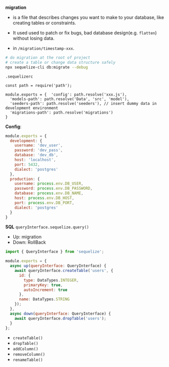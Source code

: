 **migration**
* is a file that describes changes you want to make to your database, like creating tables or constraints.
* It used used to patch or fix bugs, bad database design(e.g. `flatten`) without losing data.

* in `/migration/timestamp-xxx`.

```bash
# do migration at the root of project
# create a table or change data structure safely
npx sequelize-cli db:migrate --debug
```

`.sequelizerc`
```
const path = require('path');

module.exports = {  'config': path.resolve('xxx.js'),
  'models-path': path.resolve('Data', 'src', 'model'),
  'seeders-path': path.resolve('seeders'), // insert dummy data in development environment
  'migrations-path': path.resolve('migrations') 
}
```
**Config**:
```js
module.exports = {
  development: {
    username: 'dev_user',
    password: 'dev_pass',
    database: 'dev_db',
    host: 'localhost',
    port: 5432,
    dialect: 'postgres'
  },
  production: {
    username: process.env.DB_USER,
    password: process.env.DB_PASSWORD,
    database: process.env.DB_NAME,
    host: process.env.DB_HOST,
    port: process.env.DB_PORT,
    dialect: 'postgres'
  }
}
```

**SQL**
`queryInterface.sequelize.query()`
* Up: migration
* Down: RollBack

```js
import { QueryInterface } from 'sequelize';

module.exports = {
  async up(queryInterface: QueryInterface) {
    await queryInterface.createTable('users', {
      id: {
        type: DataTypes.INTEGER,
        primaryKey: true,
        autoIncrement: true
      },
      name: DataTypes.STRING
    });
  },
  async down(queryInterface: QueryInterface) {
    await queryInterface.dropTable('users');
  }
};
```

* `createTable()` 
* `dropTable()`
* `addColumn()`
* `removeColumn()`
* `renameTable()`

